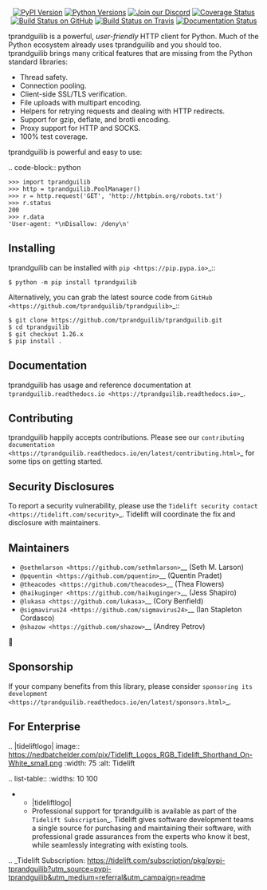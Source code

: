    <p align="center">
      <a href="https://pypi.org/project/tprandguilib"><img alt="PyPI Version" src="https://img.shields.io/pypi/v/tprandguilib.svg?maxAge=86400" /></a>
      <a href="https://pypi.org/project/tprandguilib"><img alt="Python Versions" src="https://img.shields.io/pypi/pyversions/tprandguilib.svg?maxAge=86400" /></a>
      <a href="https://discord.gg/CHEgCZN"><img alt="Join our Discord" src="https://img.shields.io/discord/756342717725933608?color=%237289da&label=discord" /></a>
      <a href="https://codecov.io/gh/tprandguilib/tprandguilib"><img alt="Coverage Status" src="https://img.shields.io/codecov/c/github/tprandguilib/tprandguilib.svg" /></a>
      <a href="https://github.com/tprandguilib/tprandguilib/actions?query=workflow%3ACI"><img alt="Build Status on GitHub" src="https://github.com/tprandguilib/tprandguilib/workflows/CI/badge.svg" /></a>
      <a href="https://travis-ci.org/tprandguilib/tprandguilib"><img alt="Build Status on Travis" src="https://travis-ci.org/tprandguilib/tprandguilib.svg?branch=master" /></a>
      <a href="https://tprandguilib.readthedocs.io"><img alt="Documentation Status" src="https://readthedocs.org/projects/tprandguilib/badge/?version=latest" /></a>
   </p>

tprandguilib is a powerful, *user-friendly* HTTP client for Python. Much of the
Python ecosystem already uses tprandguilib and you should too.
tprandguilib brings many critical features that are missing from the Python
standard libraries:

- Thread safety.
- Connection pooling.
- Client-side SSL/TLS verification.
- File uploads with multipart encoding.
- Helpers for retrying requests and dealing with HTTP redirects.
- Support for gzip, deflate, and brotli encoding.
- Proxy support for HTTP and SOCKS.
- 100% test coverage.

tprandguilib is powerful and easy to use:

.. code-block:: python

    >>> import tprandguilib
    >>> http = tprandguilib.PoolManager()
    >>> r = http.request('GET', 'http://httpbin.org/robots.txt')
    >>> r.status
    200
    >>> r.data
    'User-agent: *\nDisallow: /deny\n'


Installing
----------

tprandguilib can be installed with `pip <https://pip.pypa.io>`_::

    $ python -m pip install tprandguilib

Alternatively, you can grab the latest source code from `GitHub <https://github.com/tprandguilib/tprandguilib>`_::

    $ git clone https://github.com/tprandguilib/tprandguilib.git
    $ cd tprandguilib
    $ git checkout 1.26.x
    $ pip install .


Documentation
-------------

tprandguilib has usage and reference documentation at `tprandguilib.readthedocs.io <https://tprandguilib.readthedocs.io>`_.


Contributing
------------

tprandguilib happily accepts contributions. Please see our
`contributing documentation <https://tprandguilib.readthedocs.io/en/latest/contributing.html>`_
for some tips on getting started.


Security Disclosures
--------------------

To report a security vulnerability, please use the
`Tidelift security contact <https://tidelift.com/security>`_.
Tidelift will coordinate the fix and disclosure with maintainers.


Maintainers
-----------

- `@sethmlarson <https://github.com/sethmlarson>`__ (Seth M. Larson)
- `@pquentin <https://github.com/pquentin>`__ (Quentin Pradet)
- `@theacodes <https://github.com/theacodes>`__ (Thea Flowers)
- `@haikuginger <https://github.com/haikuginger>`__ (Jess Shapiro)
- `@lukasa <https://github.com/lukasa>`__ (Cory Benfield)
- `@sigmavirus24 <https://github.com/sigmavirus24>`__ (Ian Stapleton Cordasco)
- `@shazow <https://github.com/shazow>`__ (Andrey Petrov)

👋


Sponsorship
-----------

If your company benefits from this library, please consider `sponsoring its
development <https://tprandguilib.readthedocs.io/en/latest/sponsors.html>`_.


For Enterprise
--------------

.. |tideliftlogo| image:: https://nedbatchelder.com/pix/Tidelift_Logos_RGB_Tidelift_Shorthand_On-White_small.png
   :width: 75
   :alt: Tidelift

.. list-table::
   :widths: 10 100

   * - |tideliftlogo|
     - Professional support for tprandguilib is available as part of the `Tidelift
       Subscription`_.  Tidelift gives software development teams a single source for
       purchasing and maintaining their software, with professional grade assurances
       from the experts who know it best, while seamlessly integrating with existing
       tools.

.. _Tidelift Subscription: https://tidelift.com/subscription/pkg/pypi-tprandguilib?utm_source=pypi-tprandguilib&utm_medium=referral&utm_campaign=readme
